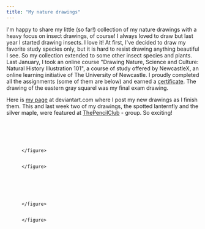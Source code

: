 ```yaml
---
title: "My nature drawings"
---
```


I'm happy to share my little (so far!) collection of my nature drawings with a heavy focus on insect drawings, of course!   <!--more--> I always loved to draw but last year I started drawing insects. I love it! At first, I've decided to draw my favorite study species only, but it is hard to resist drawing anything beautiful I see. So my collection extended to some other insect species and plants. Last January, I took an online course "Drawing Nature, Science and Culture: Natural History Illustration 101", a course of study offered by NewcastleX, an online learning initiative of The University of Newcastle. I proudly completed all the assignments (some of them are below) and earned a <a href="{{ 'assets/content/misc/certificate.pdf' | relative_url }}">certificate</a>. The drawing of the eastern gray squarel was my final exam drawing. 

Here is [my page](https://www.deviantart.com/totodor) at deviantart.com where I post my new drawings as I finish them. This and last week two of my drawings, the spotted lanternfly and the silver maple, were featured at [ThePencilClub](https://www.deviantart.com/thepencilclub) - group. So exciting!  

<div class="row">

  <div class="col-md-4 col-sm-6">
    <figure class="text-center">
    <img class="ic4f-mtrig ic4f-zoomin figure-img img-fluid ic4f-max-height-md"
    src="{{ '/assets/content/misc/mf.jpg' | relative_url }}" alt="">
        </figure>
  </div>

  <div class="col-md-4 col-sm-6">
    <figure class="text-center">
    <img class="ic4f-mtrig ic4f-zoomin figure-img img-fluid ic4f-max-height-md"
    src="{{ '/assets/content/misc/ladybug.jpg' | relative_url }}" alt="">
    </figure>
    </div>

  <div class="col-md-4 col-sm-6">
    <figure class="text-center">
    <img class="ic4f-mtrig ic4f-zoomin figure-img img-fluid ic4f-max-height-md"
    src="{{ '/assets/content/misc/slf.jpg' | relative_url }}" alt="">
        </figure>
  </div>

  <div class="col-md-4 col-sm-6">
    <figure class="text-center">
    <img class="ic4f-mtrig ic4f-zoomin figure-img img-fluid ic4f-max-height-md"
    src="{{ '/assets/content/misc/bmsb.jpg' | relative_url }}" alt="">
    </figure>
  </div>

  <div class="col-md-4 col-sm-6">
    <figure class="text-center">
    <img class="ic4f-mtrig ic4f-zoomin figure-img img-fluid ic4f-max-height-md"
    src="{{ '/assets/content/misc/Ar3.jpg' | relative_url }}" alt="">
    
    </figure>
  </div>

  <div class="col-md-4 col-sm-6">
    <figure class="text-center">
    <img class="ic4f-mtrig ic4f-zoomin figure-img img-fluid ic4f-max-height-md"
    src="{{ '/assets/content/misc/Tj.jpg' | relative_url }}" alt="">
    
    </figure>
  </div>

</div>

<div class="row">

  <div class="col-md-4 col-sm-6">
    <figure class="text-center">
    <img class="ic4f-mtrig ic4f-zoomin figure-img img-fluid ic4f-max-height-md"
    src="{{ '/assets/content/misc/sm.jpg' | relative_url }}" alt="">
        </figure>
  </div>

  <div class="col-md-4 col-sm-6">
    <figure class="text-center">
    <img class="ic4f-mtrig ic4f-zoomin figure-img img-fluid ic4f-max-height-md"
    src="{{ '/assets/content/misc/odonata2.jpg' | relative_url }}" alt="">
    </figure>
    </div>

  <div class="col-md-4 col-sm-6">
    <figure class="text-center">
    <img class="ic4f-mtrig ic4f-zoomin figure-img img-fluid ic4f-max-height-md"
    src="{{ '/assets/content/misc/ms.jpg' | relative_url }}" alt="">
        </figure>
  </div>

  <div class="col-md-4 col-sm-6">
    <figure class="text-center">
    <img class="ic4f-mtrig ic4f-zoomin figure-img img-fluid ic4f-max-height-md"
    src="{{ '/assets/content/misc/goose.jpg' | relative_url }}" alt="">
    </figure>
  </div>

  <div class="col-md-4 col-sm-6">
    <figure class="text-center">
    <img class="ic4f-mtrig ic4f-zoomin figure-img img-fluid ic4f-max-height-md"
    src="{{ '/assets/content/misc/sq.jpg' | relative_url }}" alt="">
    
    </figure>
  </div>

  <div class="col-md-4 col-sm-6">
    <figure class="text-center">
    <img class="ic4f-mtrig ic4f-zoomin figure-img img-fluid ic4f-max-height-md"
    src="{{ '/assets/content/misc/pond.jpg' | relative_url }}" alt="">
    
    </figure>
  </div>

</div>